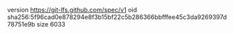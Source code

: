 version https://git-lfs.github.com/spec/v1
oid sha256:5f96cad0e878294e8f3b15bf22c5b286366bbfffee45c3da9269397d78751e9b
size 6033

